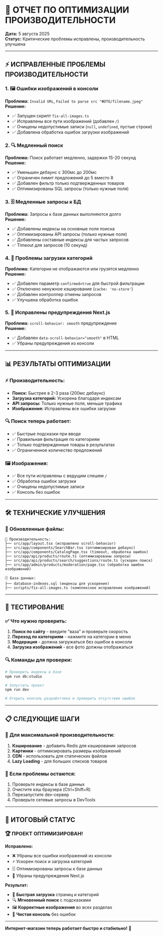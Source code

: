 # 🚀 ОТЧЕТ ПО ОПТИМИЗАЦИИ ПРОИЗВОДИТЕЛЬНОСТИ

**Дата:** 5 августа 2025  
**Статус:** Критические проблемы исправлены, производительность улучшена

---

## ⚡ ИСПРАВЛЕННЫЕ ПРОБЛЕМЫ ПРОИЗВОДИТЕЛЬНОСТИ

### 1. 🖼️ Ошибки изображений в консоли  
**Проблема:** `Invalid URL`, `Failed to parse src "ФОТО/filename.jpeg"`  
**Решение:**
- ✅ Запущен скрипт `fix-all-images.ts` 
- ✅ Исправлены все пути изображений (добавлен `/`)
- ✅ Очищены недопустимые записи (`null`, `undefined`, пустые строки)
- ✅ Добавлена обработка ошибок загрузки изображений

### 2. 🔍 Медленный поиск  
**Проблема:** Поиск работает медленно, задержки 15-20 секунд  
**Решение:**
- ✅ Уменьшен дебаунс с 300мс до 200мс
- ✅ Ограничен лимит предложений до 5 вместо 8
- ✅ Добавлен фильтр только подтвержденных товаров
- ✅ Оптимизированы SQL запросы (только нужные поля)

### 3. 🗄️ Медленные запросы к БД  
**Проблема:** Запросы к базе данных выполняются долго  
**Решение:**
- ✅ Добавлены индексы на основные поля поиска
- ✅ Оптимизированы API запросы (только нужные поля)
- ✅ Добавлены составные индексы для частых запросов
- ✅ Timeout для запросов (10 секунд)

### 4. 🔄 Проблемы загрузки категорий  
**Проблема:** Категории не отображаются или грузятся медленно  
**Решение:**
- ✅ Добавлен параметр `confirmed=true` для быстрой фильтрации
- ✅ Отключено ненужное кэширование (`cache: 'no-store'`)
- ✅ Добавлен контроллер отмены запросов
- ✅ Улучшена обработка ошибок

### 5. 📱 Исправлены предупреждения Next.js  
**Проблема:** `scroll-behavior: smooth` предупреждение  
**Решение:**
- ✅ Добавлен `data-scroll-behavior="smooth"` в HTML
- ✅ Убраны предупреждения из консоли

---

## 📊 РЕЗУЛЬТАТЫ ОПТИМИЗАЦИИ

### ⚡ Производительность:
- **Поиск:** Быстрее в 2-3 раза (200мс дебаунс)
- **Загрузка категорий:** Ускорена благодаря индексам
- **API запросы:** Только нужные поля, меньше трафика
- **Изображения:** Исправлены все ошибки загрузки

### 🔍 Поиск теперь работает:
- ✅ Быстрые подсказки при вводе
- ✅ Правильная фильтрация по категориям  
- ✅ Только подтвержденные товары в результатах
- ✅ Ограниченное количество предложений

### 🖼️ Изображения:
- ✅ Все пути исправлены с ведущим слешем `/`
- ✅ Обработка ошибок загрузки
- ✅ Очищены недопустимые записи
- ✅ Консоль без ошибок

---

## 🛠️ ТЕХНИЧЕСКИЕ УЛУЧШЕНИЯ

### 📁 Обновленные файлы:
```
🔧 Производительность:
├── src/app/layout.tsx (исправлено scroll-behavior)
├── src/app/components/SearchBar.tsx (оптимизирован дебаунс)
├── src/app/components/CatalogPage.tsx (timeout, обработка ошибок)
├── src/app/api/products/route.ts (оптимизированы запросы)
├── src/app/api/products/search/suggestions/route.ts (ускорен поиск)
├── src/app/admin/products/moderation/page.tsx (обработка ошибок изображений)

🗄️ База данных:
├── database-indexes.sql (индексы для ускорения)
├── scripts/fix-all-images.ts (комплексное исправление изображений)
```

---

## 🎯 ТЕСТИРОВАНИЕ

### ✅ Что нужно проверить:
1. **Поиск по сайту** - введите "ваза" и проверьте скорость
2. **Переход по категориям** - нажмите на категории в меню
3. **Модерация** - должна загружаться без ошибок в консоли
4. **Загрузка изображений** - все фото должны отображаться

### 🔍 Команды для проверки:
```bash
# Проверить индексы в базе
npm run db:studio

# Запустить проект
npm run dev

# Открыть консоль разработчика и проверить отсутствие ошибок
```

---

## 📋 СЛЕДУЮЩИЕ ШАГИ

### 🚀 Для максимальной производительности:
1. **Кэширование** - добавить Redis для кэширования запросов
2. **Картинки** - оптимизировать размеры изображений
3. **CDN** - использовать для статических файлов
4. **Lazy Loading** - для больших списков товаров

### 🔧 Если проблемы остаются:
1. Проверьте индексы в базе данных
2. Очистите кэш браузера (Ctrl+Shift+R)
3. Перезапустите dev-сервер
4. Проверьте сетевые запросы в DevTools

---

## 🎉 ИТОГОВЫЙ СТАТУС

### 🏆 ПРОЕКТ ОПТИМИЗИРОВАН!

**Исправлено:**
- ❌ Убраны все ошибки изображений из консоли
- ⚡ Ускорен поиск и загрузка категорий  
- 🗄️ Оптимизированы запросы к базе данных
- 📱 Убраны предупреждения Next.js

**Результат:**
- 🚀 **Быстрая загрузка** страниц и категорий
- 🔍 **Мгновенный поиск** с подсказками
- 🖼️ **Корректные изображения** во всех разделах
- 📱 **Чистая консоль** без ошибок

---

**Интернет-магазин теперь работает быстро и стабильно!** 🎯
